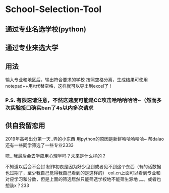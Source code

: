 # School-Selection-Tool
## 通过专业名选学校(python)
通过专业来选大学
---
## 用法
输入专业和地区后，输出符合要求的学校
按照空格分离，生成结果可使用notepad++用\t代替空格，这样就可以导出到excel了！

### P.S. 有限速请注意，不然这速度可能是CC攻击哈哈哈哈哈~（然而多次实验接口确实ban了4s以内多次请求

## 供自我留恋用
2019年高考出分第一天..弄的小东西
用python的原因是新鲜哈哈哈哈哈~
帮dalao还有一些同学筛选了一些专业2333

嗯...我最后会去学应用心理学吗？未来是什么样的？


不知道以后会不会封
制作初衷是因为好少见到或者见不到这个东西（有的话数据也过期了，至少我自己觉得我自己看到的是这样的）
eol.cn上面可以看到专业和对应学习和分数，但是上面的筛选居然只能筛选学校地不能筛生源地
。。。或者也想装x？233

